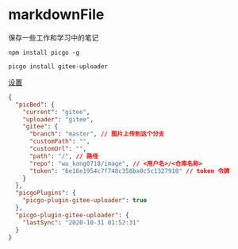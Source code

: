 # markdownFile

保存一些工作和学习中的笔记



`npm install picgo -g`

`picgo install gitee-uploader`

[设置](https://imgconvert.csdnimg.cn/aHR0cHM6Ly9naXRlZS5jb20vcmVhZGlheS9kb2N1bWVudC9yYXcvbWFya2Rvd24tcGljdHVyZS8yMDIwL2ltYWdlLTIwMjAwNTA4MDAzMzMwNzY3LnBuZw?x-oss-process=image/format,png)

```json
{
  "picBed": {
    "current": "gitee",
    "uploader": "gitee",
    "gitee": {
      "branch": "master", // 图片上传到这个分支
      "customPath": "",
      "customUrl": "",
      "path": "/", // 路径
      "repo": "wu_kang0718/image", // <用户名>/<仓库名称>
      "token": "6e16e1954c7f748c358ba0c5c1327918" // token 令牌
    }
  },
  "picgoPlugins": {
    "picgo-plugin-gitee-uploader": true
  },
  "picgo-plugin-gitee-uploader": {
    "lastSync": "2020-10-31 01:52:31"
  }
}
```

